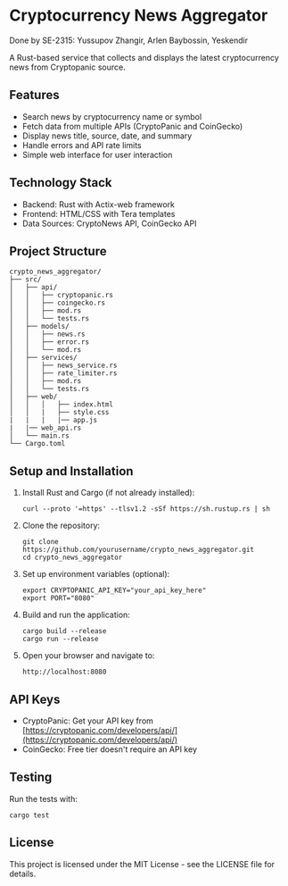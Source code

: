 # Cryptocurrency News Aggregator


Done by SE-2315: Yussupov Zhangir, Arlen Baybossin, Yeskendir 

A Rust-based service that collects and displays the latest cryptocurrency news from Cryptopanic source.



## Features

- Search news by cryptocurrency name or symbol
- Fetch data from multiple APIs (CryptoPanic and CoinGecko)
- Display news title, source, date, and summary
- Handle errors and API rate limits
- Simple web interface for user interaction

## Technology Stack

- Backend: Rust with Actix-web framework
- Frontend: HTML/CSS with Tera templates
- Data Sources: CryptoNews API, CoinGecko API

## Project Structure

```
crypto_news_aggregator/
├── src/
│   ├── api/
│   │   ├── cryptopanic.rs
│   │   ├── coingecko.rs
│   │   ├── mod.rs
│   │   └── tests.rs
│   ├── models/
│   │   ├── news.rs
│   │   ├── error.rs
│   │   └── mod.rs
│   ├── services/
│   │   ├── news_service.rs
│   │   ├── rate_limiter.rs
│   │   ├── mod.rs
│   │   └── tests.rs
│   ├── web/ 
│   │   │   ├── index.html
│   │   |   ├── style.css
|   |   |   |── app.js
|   |── web_api.rs
│   └── main.rs 
└── Cargo.toml   
```

## Setup and Installation

1. Install Rust and Cargo (if not already installed):
   ```
   curl --proto '=https' --tlsv1.2 -sSf https://sh.rustup.rs | sh
   ```

2. Clone the repository:
   ```
   git clone https://github.com/yourusername/crypto_news_aggregator.git
   cd crypto_news_aggregator
   ```

3. Set up environment variables (optional):
   ```
   export CRYPTOPANIC_API_KEY="your_api_key_here"
   export PORT="8080"
   ```

4. Build and run the application:
   ```
   cargo build --release
   cargo run --release
   ```

5. Open your browser and navigate to:
   ```
   http://localhost:8080
   ```

## API Keys

- CryptoPanic: Get your API key from [https://cryptopanic.com/developers/api/](https://cryptopanic.com/developers/api/)
- CoinGecko: Free tier doesn't require an API key

## Testing

Run the tests with:
```
cargo test
```

## License

This project is licensed under the MIT License - see the LICENSE file for details.
